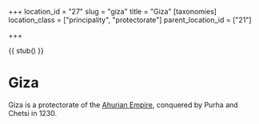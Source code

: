 +++
location_id = "27"
slug = "giza"
title = "Giza"
[taxonomies]
location_class = ["principality", "protectorate"]
parent_location_id = ["21"]

+++

{{ stub() }}

# Giza

Giza is a protectorate of the [Ahurian Empire](@/locations/ahuria.md), conquered
by Purha and Chetsi in 1230.  